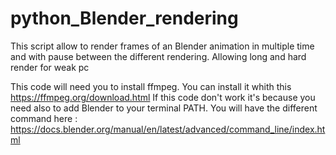 # python_Blender_rendering
This script allow to render frames of an Blender animation in multiple time and with pause between the different rendering. Allowing long and hard render for weak pc

This code will need you to install ffmpeg. You can install it whith this https://ffmpeg.org/download.html 
If this code don't work it's because you need also to add Blender to your terminal PATH. You will have the different command here :
https://docs.blender.org/manual/en/latest/advanced/command_line/index.html
